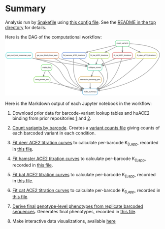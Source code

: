 # Summary

Analysis run by [Snakefile](../../Snakefile)
using [this config file](../../config.yaml).
See the [README in the top directory](../../README.md)
for details.

Here is the DAG of the computational workflow:
![dag.svg](dag.svg)

Here is the Markdown output of each Jupyter notebook in the
workflow:

1. Download prior data for barcode-variant lookup tables and huACE2 binding from prior repositories [1](https://github.com/jbloomlab/SARS-CoV-2-RBD_DMS) and [2](https://github.com/jbloomlab/SARS-CoV-2-RBD_DMS_Omicron).

2. [Count variants by barcode](count_variants.md).
   Creates a [variant counts file](../counts/variant_counts.csv)
   giving counts of each barcoded variant in each condition.

3. [Fit deer ACE2 titration curves](compute_deer-ACE2_Kd.md) to calculate per-barcode K<sub>D,app</sub>, recorded in [this file](../binding_scores/deer-ACE2_bc_binding.csv).

4. [Fit hamster ACE2 titration curves](compute_hamster-ACE2_Kd.md) to calculate per-barcode K<sub>D,app</sub>, recorded in [this file](../binding_scores/hamster-ACE2_bc_binding.csv).

5. [Fit bat ACE2 titration curves](compute_bat-ACE2_Kd.md) to calculate per-barcode K<sub>D,app</sub>, recorded in [this file](../binding_scores/bat-ACE2_bc_binding.csv).

6. [Fit cat ACE2 titration curves](compute_cat-ACE2_Kd.md) to calculate per-barcode K<sub>D,app</sub>, recorded in [this file](../binding_scores/cat-ACE2_bc_binding.csv).

7. [Derive final genotype-level phenotypes from replicate barcoded sequences](collapse_scores.md).
   Generates final phenotypes, recorded in [this file](../final_variant_scores/final_variant_scores.csv).

8. Make interactive data visualizations, available [here](https://tstarrlab.github.io/SARS-CoV-2-RBD_DMS_animal-ACE2/)